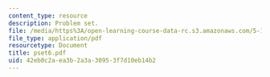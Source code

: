 ```yaml
---
content_type: resource
description: Problem set.
file: /media/https%3A/open-learning-course-data-rc.s3.amazonaws.com/5-13-organic-chemistry-ii-fall-2006/42eb0c2aea3b2a3a30953f7d10eb14b2_pset6.pdf
file_type: application/pdf
resourcetype: Document
title: pset6.pdf
uid: 42eb0c2a-ea3b-2a3a-3095-3f7d10eb14b2
---
```

